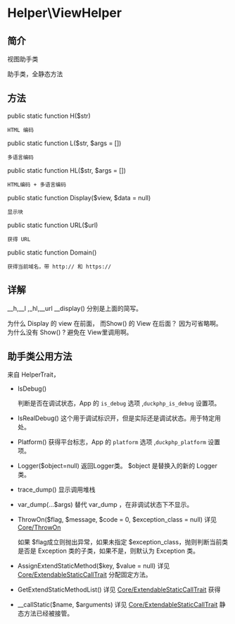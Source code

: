# Helper\ViewHelper

## 简介

视图助手类

助手类，全静态方法
## 方法

public static function H($str)

    HTML 编码
public static function L($str, $args = [])

    多语言编码
public static function HL($str, $args = [])

    HTML编码 + 多语言编码
public static function Display($view, $data = null)

    显示块
public static function URL($url)

    获得 URL
public static function Domain()


    获得当前域名，带 http:// 和 https://
    
## 详解
__h,__l ,_hl,__url __display() 分别是上面的简写。


为什么 Display 的 view 在前面， 而Show() 的 View 在后面？ 因为可省略啊。
为什么没有 Show() ? 避免在 View里调用啊。


## 助手类公用方法

来自 HelperTrait，

- IsDebug()

    判断是否在调试状态，App 的  `is_debug` 选项 ,`duckphp_is_debug` 设置项。
    
- IsRealDebug()
    这个用于调试标识开，但是实际还是调试状态。用于特定用处。
    
- Platform()
    获得平台标志，App 的  `platform` 选项 ,`duckphp_platform` 设置项。
    
- Logger($object=null)
    返回Logger类。
    $object 是替换入的新的 Logger 类。
    
- trace_dump()
    显示调用堆栈
    
- var_dump(...$args)
    替代 var_dump ，在非调试状态下不显示。
    
- ThrowOn($flag, $message, $code = 0, $exception_class = null) 详见 [Core/ThrowOn](Core-ThrowOn.md)

    如果 $flag成立则抛出异常，如果未指定 $exception_class，抛则判断当前类是否是 Exception 类的子类，如果不是，则默认为 Exception 类。    
- AssignExtendStaticMethod($key, $value = null)   详见 [Core/ExtendableStaticCallTrait](Core-ExtendableStaticCallTrait.md)
    分配固定方法。

- GetExtendStaticMethodList() 详见 [Core/ExtendableStaticCallTrait](Core-ExtendableStaticCallTrait.md)
    获得
- \_\_callStatic($name, $arguments) 详见 [Core/ExtendableStaticCallTrait](Core-ExtendableStaticCallTrait.md)
    静态方法已经被接管。




